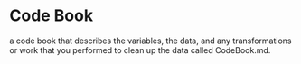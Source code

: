 # Code Book



a code book that describes the variables, the data, and any transformations or work that you performed to clean up the data called CodeBook.md. 
